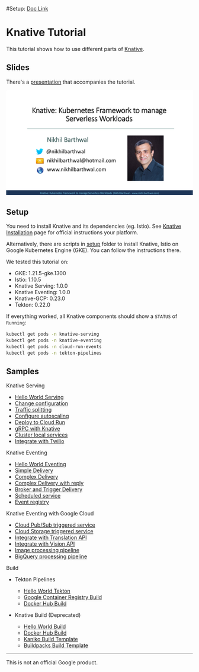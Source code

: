 #Setup: [Doc Link](https://docs.google.com/document/d/1KE-u7i5VaraLwXmqoyVQg3IpYtEccqw0vd3qgZCMZYw/edit)


# Knative Tutorial

This tutorial shows how to use different parts of [Knative](https://www.knative.dev/docs/).

## Slides

There's a [presentation](https://speakerdeck.com/nikhilbarthwal/knative) that accompanies the tutorial.

[![Serverless with Knative](./docs/banner.jpg)](https://speakerdeck.com/nikhilbarthwal/knative)

## Setup

You need to install Knative and its dependencies (eg. Istio). See [Knative Installation](https://www.knative.dev/docs/install/) page for official instructions your platform.

Alternatively, there are scripts in [setup](setup) folder to install Knative,
Istio on Google Kubernetes Engine (GKE). You can follow the instructions there.

We tested this tutorial on:

* GKE: 1.21.5-gke.1300
* Istio: 1.10.5
* Knative Serving: 1.0.0
* Knative Eventing: 1.0.0
* Knative-GCP: 0.23.0
* Tekton: 0.22.0

If everything worked, all Knative components should show a `STATUS` of `Running`:

```sh
kubectl get pods -n knative-serving
kubectl get pods -n knative-eventing
kubectl get pods -n cloud-run-events
kubectl get pods -n tekton-pipelines
```

## Samples

Knative Serving

* [Hello World Serving](docs/helloworldserving.md)
* [Change configuration](docs/changeconfig.md)
* [Traffic splitting](docs/trafficsplitting.md)
* [Configure autoscaling](docs/configureautoscaling.md)
* [Deploy to Cloud Run](docs/deploycloudrun.md)
* [gRPC with Knative](docs/grpc.md)
* [Cluster local services](docs/clusterlocal.md)
* [Integrate with Twilio](docs/twiliointegration.md)

Knative Eventing

* [Hello World Eventing](docs/helloworldeventing.md)
* [Simple Delivery](docs/simpledelivery.md)
* [Complex Delivery](docs/complexdelivery.md)
* [Complex Delivery with reply](docs/complexdeliverywithreply.md)
* [Broker and Trigger Delivery](docs/brokertrigger.md)
* [Scheduled service](docs/scheduledeventing.md)
* [Event registry](docs/eventregistry.md)

Knative Eventing with Google Cloud

* [Cloud Pub/Sub triggered service](docs/pubsubeventing.md)
* [Cloud Storage triggered service](docs/storageeventing.md)
* [Integrate with Translation API](docs/translationeventing.md)
* [Integrate with Vision API](docs/visioneventing.md)
* [Image processing pipeline](docs/image-processing-pipeline.md)
* [BigQuery processing pipeline](docs/bigquery-processing-pipeline.md)

Build

* Tekton Pipelines
  * [Hello World Tekton](docs/hellotekton.md)
  * [Google Container Registry Build](docs/tekton-gcrbuild.md)
  * [Docker Hub Build](docs/tekton-dockerbuild.md)

* Knative Build (Deprecated)
  * [Hello World Build](docs/deprecated/helloworldbuild.md)
  * [Docker Hub Build](docs/deprecated/dockerbuild.md)
  * [Kaniko Build Template](docs/deprecated/kanikobuildtemplate.md)
  * [Buildpacks Build Template](docs/deprecated/buildpacksbuildtemplate.md)

-------

This is not an official Google product.
